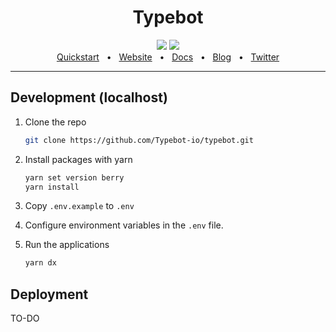 <div align="center">
  <h1>Typebot</h1>
  <a href="https://github.com/prisma/prisma/blob/main/CONTRIBUTING.md"><img src="https://img.shields.io/badge/PRs-welcome-brightgreen.svg" /></a>
  <a href="https://github.com/baptisteArno/typebot-io/blob/main/LICENSE"><img src="https://img.shields.io/badge/license-AGPLv3-blue" /></a>
  <br />
  <a href="https://docs.typebot.io">Quickstart</a>
  <span>&nbsp;&nbsp;•&nbsp;&nbsp;</span>
  <a href="https://www.typebot.io/">Website</a>
  <span>&nbsp;&nbsp;•&nbsp;&nbsp;</span>
  <a href="https://docs.typebot.io">Docs</a>
  <span>&nbsp;&nbsp;•&nbsp;&nbsp;</span>
  <a href="https://www.typebot.io/blog">Blog</a>
  <span>&nbsp;&nbsp;•&nbsp;&nbsp;</span>
  <a href="https://twitter.com/Typebot_io">Twitter</a>
  <br />
  <hr />
</div>

## Development (localhost)

1. Clone the repo

   ```sh
   git clone https://github.com/Typebot-io/typebot.git
   ```

2. Install packages with yarn

   ```sh
   yarn set version berry
   yarn install
   ```

3. Copy `.env.example` to `.env`
4. Configure environment variables in the `.env` file.
5. Run the applications

   ```sh
   yarn dx
   ```

## Deployment

TO-DO

